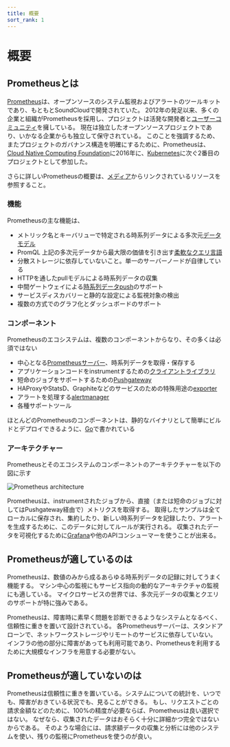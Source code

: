 ```yaml
---
title: 概要
sort_rank: 1
---
```


# 概要

## Prometheusとは

[Prometheus](https://github.com/prometheus)は、オープンソースのシステム監視およびアラートのツールキットであり、もともとSoundCloudで開発されていた。
2012年の発足以来、多くの企業と組織がPrometheusを採用し、プロジェクトは活発な開発者と[ユーザーコミュニティ](https://prometheus.io/community/)を擁している。
現在は独立したオープンソースプロジェクトであり、いかなる企業からも独立して保守されている。
このことを強調するため、またプロジェクトのガバナンス構造を明確にするために、Prometheusは、[Cloud Native Computing Foundation](https://cncf.io/)に2016年に、[Kubernetes](http://kubernetes.io/)に次ぐ2番目のプロジェクトとして参加した。

さらに詳しいPrometheusの概要は、[メディア](/ja/docs/introduction/media/)からリンクされているリソースを参照すること。

### 機能

Prometheusの主な機能は、

* メトリック名とキーバリューで特定される時系列データによる多次元[データモデル](/ja/docs/concepts/data_model/)
* PromQL 上記の多次元データから最大限の価値を引き出す[柔軟なクエリ言語](/ja/docs/prometheus/latest/querying/basics/)
* 分散ストレージに依存していないこと。単一のサーバーノードが自律している
* HTTPを通したpullモデルによる時系列データの収集
* 中間ゲートウェイによる[時系列データpush](/ja/docs/instrumenting/pushing/)のサポート
* サービスディスカバリーと静的な設定による監視対象の検出
* 複数の方式でのグラフ化とダッシュボードのサポート

### コンポーネント

Prometheusのエコシステムは、複数のコンポーネントからなり、その多くは必須ではない

* 中心となる[Prometheusサーバー](https://github.com/prometheus/prometheus)、時系列データを取得・保存する
* アプリケーションコードをinstrumentするための[クライアントライブラリ](/ja/docs/instrumenting/clientlibs/)
* 短命のジョブをサポートするための[Pushgateway](https://github.com/prometheus/pushgateway)
* HAProxyやStatsD、Graphiteなどのサービスのための特殊用途の[exporter](/ja/docs/instrumenting/exporters/)
* アラートを処理する[alertmanager](https://github.com/prometheus/alertmanager)
* 各種サポートツール

ほとんどのPrometheusのコンポーネントは、静的なバイナリとして簡単にビルドとデプロイできるように、[Go](https://golang.org/)で書かれている

### アーキテクチャー

Prometheusとそのエコシステムのコンポーネントのアーキテクチャーを以下の図に示す

![Prometheus architecture](/assets/architecture.png)

Prometheusは、instrumentされたジョブから、直接（または短命のジョブに対してはPushgateway経由で）メトリクスを取得する。
取得したサンプルは全てローカルに保存され、集約したり、新しい時系列データを記録したり、アラートを生成するために、このデータに対してルールが実行される。
収集されたデータを可視化するために[Grafana](https://grafana.com/)や他のAPIコンシューマーを使うことが出来る。

## Prometheusが適しているのは

Prometheusは、数値のみから成るあらゆる時系列データの記録に対してうまく機能する。
マシン中心の監視にもサービス指向の動的なアーキテクチャの監視にも適している。
マイクロサービスの世界では、多次元データの収集とクエリのサポートが特に強みである。

Prometheusは、障害時に素早く問題を診断できるようなシステムとなるべく、信頼性に重きを置いて設計されている。
各Prometheusサーバーは、スタンドアローンで、ネットワークストレージやリモートのサービスに依存していない。
インフラの他の部分に障害があっても利用可能であり、Prometheusを利用するために大規模なインフラを用意する必要がない。


## Prometheusが適していないのは

Prometheusは信頼性に重きを置いている。システムについての統計を、いつでも、障害がおきている状況でも、見ることができる。
もし、リクエストごとの請求金額などのために、100%の精度が必要ならば、Prometheusは良い選択ではない。
なぜなら、収集されたデータはおそらく十分に詳細かつ完全ではないからである。
そのような場合には、請求額データの収集と分析には他のシステムを使い、残りの監視にPrometheusを使うのが良い。
